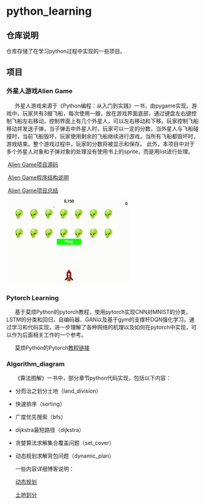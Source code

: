 # python_learning
## 仓库说明
仓库存储了在学习python过程中实现的一些项目。
## 项目
### 外星人游戏Alien Game

 **` `**  **` `**   外星人游戏来源于《Python编程：从入门到实践》一书，由pygame实现。游戏中，玩家共有3艘飞船，每次使用一艘，放在游戏界面底部，通过键盘左右键控制飞船左右移动，控制界面上有几个外星人，可以左右移动和下移。玩家控制飞船移动并发送子弹，当子弹击中外星人时，玩家可以一定的分数，当外星人与飞船碰撞时，当前飞船毁坏，玩家使用剩余的飞船继续进行游戏，当所有飞船都毁坏时，游戏结束。整个游戏过程中，玩家的分数将被显示和保存。 此外，本项目中对于多个外星人对象和子弹对象的处理没有使用书上的sprite，而是用list进行处理。

​			[Alien Game项目源码](https://github.com/wzyzyw/python_learning/blob/master/alien_game)

​           [Alien Game程序结构说明](https://github.com/wzyzyw/python_learning/blob/master/alien_game/code_introduction.md)

​           [Alien Game项目总结]( https://blog.csdn.net/ha_____ha/article/details/104152240 )

​           ![result]( https://github.com/wzyzyw/python_learning/blob/master/alien_game/image/result.gif )

### Pytorch Learning

 **` `**  **` `** 基于莫烦Python的pytorch教程，使用pytorch实现CNN对MNIST的分类，LSTM的分类和回归，自编码器、GAN以及基于gym的支撑杆DQN强化学习。通过学习和代码实现，进一步理解了各种网络的机理以及如何在pytorch中实现，可以作为后面相关工作的一个参考。

 **` `**  **` `** 莫烦Python的Pytorch[教程链接]( https://morvanzhou.github.io/tutorials/machine-learning/torch/ )



### Algorithm_diagram

 **` `**  **` `** 《算法图解》一书中，部分章节python代码实现，包括以下内容：

* 分而治之划分土地（land_division）

* 快速排序（sorting）

* 广度优先搜索（bfs）

* dijkstra最短路径（dijkstra）

* 贪婪算法求解集合覆盖问题（set_cover）

* 动态规划求解背包问题（dynamic_plan）

  一些内容详细博客说明：

  [动态规划](https://blog.csdn.net/ha_____ha/article/details/104457800)

   [土地划分](https://blog.csdn.net/ha_____ha/article/details/104248451)

  